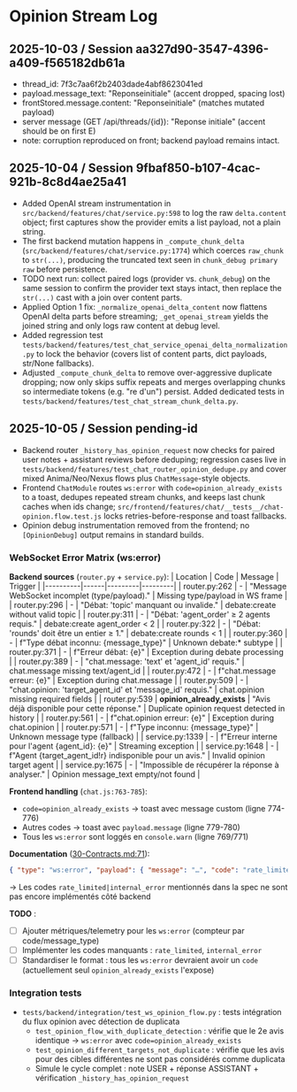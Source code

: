 # Opinion Stream Log

## 2025-10-03 / Session aa327d90-3547-4396-a409-f565182db61a
- thread_id: 7f3c7aa6f2b2403dade4abf8623041ed
- payload.message_text: "Reponseinitiale" (accent dropped, spacing lost)
- frontStored.message.content: "Reponseinitiale" (matches mutated payload)
- server message (GET /api/threads/{id}): "Reponse initiale" (accent should be on first E)
- note: corruption reproduced on front; backend payload remains intact.
## 2025-10-04 / Session 9fbaf850-b107-4cac-921b-8c8d4ae25a41
- Added OpenAI stream instrumentation in `src/backend/features/chat/service.py:598` to log the raw `delta.content` object; first captures show the provider emits a list payload, not a plain string.
- The first backend mutation happens in `_compute_chunk_delta` (`src/backend/features/chat/service.py:1774`) which coerces `raw_chunk` to `str(...)`, producing the truncated text seen in `chunk_debug primary raw` before persistence.
- TODO next run: collect paired logs (provider vs. `chunk_debug`) on the same session to confirm the provider text stays intact, then replace the `str(...)` cast with a join over content parts.
- Applied Option 1 fix: `_normalize_openai_delta_content` now flattens OpenAI delta parts before streaming; `_get_openai_stream` yields the joined string and only logs raw content at debug level.
- Added regression test `tests/backend/features/test_chat_service_openai_delta_normalization.py` to lock the behavior (covers list of content parts, dict payloads, str/None fallbacks).
- Adjusted `_compute_chunk_delta` to remove over-aggressive duplicate dropping; now only skips suffix repeats and merges overlapping chunks so intermediate tokens (e.g. "re d'un") persist. Added dedicated tests in `tests/backend/features/test_chat_stream_chunk_delta.py`.

## 2025-10-05 / Session pending-id
- Backend router `_history_has_opinion_request` now checks for paired user notes + assistant reviews before deduping; regression cases live in `tests/backend/features/test_chat_router_opinion_dedupe.py` and cover mixed Anima/Neo/Nexus flows plus `ChatMessage`-style objects.
- Frontend `ChatModule` routes `ws:error` with `code=opinion_already_exists` to a toast, dedupes repeated stream chunks, and keeps last chunk caches when ids change; `src/frontend/features/chat/__tests__/chat-opinion.flow.test.js` locks retries-before-response and toast fallbacks.
- Opinion debug instrumentation removed from the frontend; no `[OpinionDebug]` output remains in standard builds.

### WebSocket Error Matrix (ws:error)

**Backend sources** (`router.py` + `service.py`):
| Location | Code | Message | Trigger |
|----------|------|---------|---------|
| router.py:262 | - | "Message WebSocket incomplet (type/payload)." | Missing type/payload in WS frame |
| router.py:296 | - | "Débat: 'topic' manquant ou invalide." | debate:create without valid topic |
| router.py:311 | - | "Débat: 'agent_order' ≥ 2 agents requis." | debate:create agent_order < 2 |
| router.py:322 | - | "Débat: 'rounds' doit être un entier ≥ 1." | debate:create rounds < 1 |
| router.py:360 | - | f"Type débat inconnu: {message_type}" | Unknown debate:* subtype |
| router.py:371 | - | f"Erreur débat: {e}" | Exception during debate processing |
| router.py:389 | - | "chat.message: 'text' et 'agent_id' requis." | chat.message missing text/agent_id |
| router.py:472 | - | f"chat.message erreur: {e}" | Exception during chat.message |
| router.py:509 | - | "chat.opinion: 'target_agent_id' et 'message_id' requis." | chat.opinion missing required fields |
| router.py:539 | **opinion_already_exists** | "Avis déjà disponible pour cette réponse." | Duplicate opinion request detected in history |
| router.py:561 | - | f"chat.opinion erreur: {e}" | Exception during chat.opinion |
| router.py:571 | - | f"Type inconnu: {message_type}" | Unknown message type (fallback) |
| service.py:1339 | - | f"Erreur interne pour l'agent {agent_id}: {e}" | Streaming exception |
| service.py:1648 | - | f"Agent {target_agent_id!r} indisponible pour un avis." | Invalid opinion target agent |
| service.py:1675 | - | "Impossible de récupérer la réponse à analyser." | Opinion message_text empty/not found |

**Frontend handling** (`chat.js:763-785`):
- `code=opinion_already_exists` → toast avec message custom (ligne 774-776)
- Autres codes → toast avec `payload.message` (ligne 779-780)
- Tous les `ws:error` sont loggés en `console.warn` (ligne 769/771)

**Documentation** ([30-Contracts.md:71](c:\dev\emergenceV8\docs\architecture\30-Contracts.md#L71)):
```json
{ "type": "ws:error", "payload": { "message": "…", "code": "rate_limited|internal_error" } }
```
→ Les codes `rate_limited|internal_error` mentionnés dans la spec ne sont pas encore implémentés côté backend

**TODO** :
- [ ] Ajouter métriques/telemetry pour les `ws:error` (compteur par code/message_type)
- [ ] Implémenter les codes manquants : `rate_limited`, `internal_error`
- [ ] Standardiser le format : tous les `ws:error` devraient avoir un `code` (actuellement seul `opinion_already_exists` l'expose)

### Integration tests
- `tests/backend/integration/test_ws_opinion_flow.py` : tests intégration du flux opinion avec détection de duplicata
  - `test_opinion_flow_with_duplicate_detection` : vérifie que le 2e avis identique → `ws:error` avec `code=opinion_already_exists`
  - `test_opinion_different_targets_not_duplicate` : vérifie que les avis pour des cibles différentes ne sont pas considérés comme duplicata
  - Simule le cycle complet : note USER + réponse ASSISTANT + vérification `_history_has_opinion_request`

